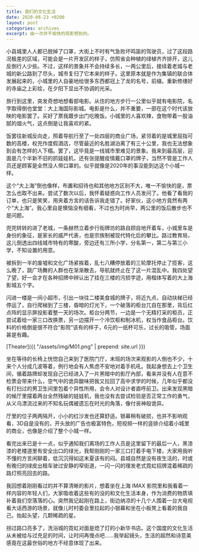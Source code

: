 ```yaml
---
title: 我们的文化生活
date: 2020-08-23 +0200
layout: post
categories: archives
excerpt: 由一次并不愉快的观影想到的。
---
```


小县城里人人都已脱掉了口罩，大街上不时有气急败坏鸣笛的驾驶员，过了这段路况极差的区域，可能会是一片开发区的样子，仿照省会种植的绿植齐齐排开，这儿反倒行人少些。不过，这样的景象并不会持续多长，一两公里后，接续着老城与老城的新公路到了尽头，城市复归了它本来的样子。这里原本就是作为集镇的联合体发展起来的，小城里的人自豪地给很多东西都冠上了龙的名号，前缀。重新修缮好的寺庙之上彩绘，在夕阳下显出不协调的光采。

旅行到这里，突发奇想地想看部电影。从住的地方步行一公里似乎就有电影院，名字取得倒也堂堂：大上海国际影城。电影是什么，并不重要，一部在这个时代该放映的电影罢了。买好了票我踱步出门吃晚饭。小城里的人喜欢辣，食物带着一股油腻的烟火气，这点倒是让我喜欢的紧。

饭罢往新城反向走，照着导航行至了一处四层的商业广场，紧邻着的是城里屈指可数的高楼，权充作度假酒店，尽管最近的名胜湖泊离了有三十公里，我也无法想象到会有怎样的人下榻。罢了，这毕竟是一线城市里难见的景象。我来到最高层，迎面是几个半新不旧的抓娃娃机，还有张提醒疫情戴口罩的牌子，当然不管是工作人员还是顾客是全然没人带口罩的。似乎就像是2020年的事没能到达这个小城一样。

这个“大上海”倒也像样，布置和招待也和其他地方区别不大，唯一不愉快的是，票怎么也取不出来。尝试了数次以后，我怀着疑惑向工作人员发问了。他看了看我的订单，也只是笑笑，用夹着方言的话告诉我走错了。好家伙，这小地方竟然有两个“大上海”。我心里自是懊恼没有细看，不过也为时尚早，两公里的饭后散步也不是问题。

兜兜转转的进了老城，一条赫然立着步行街牌坊的路自顾自地开着车，小城里车是身份的象征，是家长的威严代表，也是宗族制被现代特化后的攀比。路过教育局，这儿倒透出四线城市特有的寒酸，旁边还有三所小学，分名第一，第二与第三小学，不知设置的用意。

被拆到一半的废墟和文化广场紧挨着，乱七八糟停放着的三轮摩托停止了揽客，这么晚了，跳广场舞的人群也在渐渐散去，导航就终止在了这一片混乱中。我四处望了望，好一会才在各种招牌中辨认出了挂在三楼的污损字迹，用楷体写着的大上海影城五个字。

闪进一楼是一间小超市，引出一块往二楼美食城的牌子，将近九点，自动扶梯已经停运了，自行爬梯到了三楼，昏暗的灯光下，一个破落的柜台兀自在那里，背后红点阵的显示屏投影着整一天的场次。柜台分两节，一边是一个无精打采的柜员，正尝试着给一家三口改换票，另一边摆开一个冷饮柜和制冰机，权当作食品柜台。饮料的价格倒是很不符合“影院”该有的样子，6元的一纸杯可乐，过长的吸管，场面甚是有趣。

[Theater]({{ "/assets/img/M01.png" | prepend: site.url }})

坐在等待的长椅上恍惚自己来到了医院门厅，末班的场次来观影的人倒也不少，十来个人分成几波等着，例行地会有人焦虑不安地对着手机吼。我起身想去上个卫生间，循着路牌却发现自己已经进入了一片黑暗中的影厅內部，看来并没有人在意不检票会带来什么，空气中的诡异酸味把我又拉回了高中求学的时候，几年似乎都没有打扫过的男卫生间里包着个异性所用，会令人对设计者直呼前卫。出来发现黑暗的候厅里摆着两台全然残破的娃娃机，我也没有去尝试检验是否正常工作的勇气，从义乌漂流过来的不知名玩偶被遗忘在时光的角落，像付丧神般诡异。

厅里的位子两两隔开，小小的红沙发也还算舒适。银幕稍有破损，也并不影响观看，3D自是没有的，开头放的广告也极富特色，短视频一样的竖排介绍着小城里的商业，也像是介绍了整个小城一样。

看完出来已是十一点，似乎通知我们离场的工作人员是这里留下的最后一人，黑漆漆的老楼道里有安全出口的绿光，我帮刚刚的一家三口打着手电下楼，大家用我听不懂的方言闲聊着，低沉沉得如这末夏该有的闷。县城自然是没有夜生活的，时或有晚归的绿皮出租车驶过安静的窄街道，一闪一闪的理发老式霓虹招牌混着稀疏的路灯照亮回去的路。

我回想着刚刚看过的并不算清晰的影片，想着坐在上海 IMAX 影院里和我看着一样内容的年轻人们，大家吸收着这些有的没的和文化生活本身，作为消费的物质填补着我们空落落的心。突然我记起刚在路上，街边纳凉的十几个人围着一台大电视看大话西游的场景，就像儿时村委会里拉起的小银幕和坐在小板凳上看着的我自己。抬起头望，几颗稀疏的星。

拐过路口亮多了，洗浴城的霓虹对面是熄了灯的小新华书店。这个国度的文化生活从未被给与过充足的时间，让时间再慢点吧……我举起镜头，生活的超然和诗意美感竟在这最世俗的地方不经意体现了出来。

